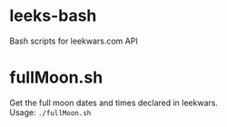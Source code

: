 # leeks-bash
Bash scripts for leekwars.com API

# fullMoon.sh
Get the full moon dates and times declared in leekwars.  
Usage: `./fullMoon.sh`
